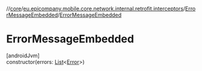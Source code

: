 //[core](../../../index.md)/[eu.epicompany.mobile.core.network.internal.retrofit.interceptors](../index.md)/[ErrorMessageEmbedded](index.md)/[ErrorMessageEmbedded](-error-message-embedded.md)

# ErrorMessageEmbedded

[androidJvm]\
constructor(errors: [List](https://kotlinlang.org/api/latest/jvm/stdlib/kotlin.collections/-list/index.html)&lt;[Error](../-error/index.md)&gt;)
